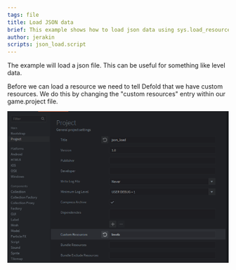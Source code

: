 ```yaml
---
tags: file
title: Load JSON data
brief: This example shows how to load json data using sys.load_resource().
author: jerakin
scripts: json_load.script
---
```


The example will load a json file. This can be useful for something like level data.

Before we can load a resource we need to tell Defold that we have custom resources.
We do this by changing the "custom resources" entry within our game.project file.

![set-custom-resource](set_custom_resource.png)
